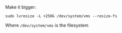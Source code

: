 Make it bigger:
```
sudo lvresize -L +250G /dev/system/vms --resize-fs
```
Where `/dev/system/vms` is the filesystem
